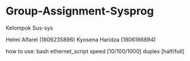 # Group-Assignment-Sysprog
Kelompok Sus-sys

Helmi Alfarel       (1806235896)
Kyosena Haridza (1806186894)


how to use:
bash ethernet_script speed [10/100/1000] duplex [half/full]
